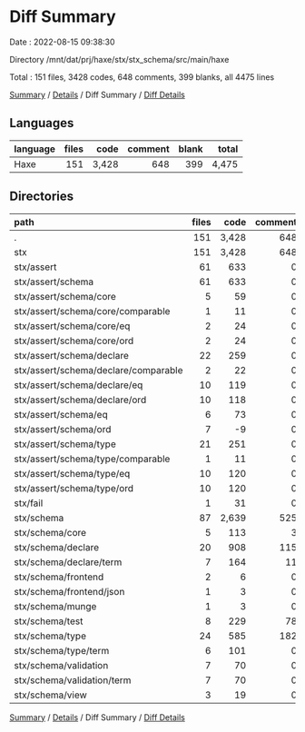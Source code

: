 # Diff Summary

Date : 2022-08-15 09:38:30

Directory /mnt/dat/prj/haxe/stx/stx_schema/src/main/haxe

Total : 151 files,  3428 codes, 648 comments, 399 blanks, all 4475 lines

[Summary](results.md) / [Details](details.md) / Diff Summary / [Diff Details](diff-details.md)

## Languages
| language | files | code | comment | blank | total |
| :--- | ---: | ---: | ---: | ---: | ---: |
| Haxe | 151 | 3,428 | 648 | 399 | 4,475 |

## Directories
| path | files | code | comment | blank | total |
| :--- | ---: | ---: | ---: | ---: | ---: |
| . | 151 | 3,428 | 648 | 399 | 4,475 |
| stx | 151 | 3,428 | 648 | 399 | 4,475 |
| stx/assert | 61 | 633 | 0 | 126 | 759 |
| stx/assert/schema | 61 | 633 | 0 | 126 | 759 |
| stx/assert/schema/core | 5 | 59 | 0 | 10 | 69 |
| stx/assert/schema/core/comparable | 1 | 11 | 0 | 2 | 13 |
| stx/assert/schema/core/eq | 2 | 24 | 0 | 4 | 28 |
| stx/assert/schema/core/ord | 2 | 24 | 0 | 4 | 28 |
| stx/assert/schema/declare | 22 | 259 | 0 | 57 | 316 |
| stx/assert/schema/declare/comparable | 2 | 22 | 0 | 4 | 26 |
| stx/assert/schema/declare/eq | 10 | 119 | 0 | 26 | 145 |
| stx/assert/schema/declare/ord | 10 | 118 | 0 | 27 | 145 |
| stx/assert/schema/eq | 6 | 73 | 0 | 17 | 90 |
| stx/assert/schema/ord | 7 | -9 | 0 | 0 | -9 |
| stx/assert/schema/type | 21 | 251 | 0 | 42 | 293 |
| stx/assert/schema/type/comparable | 1 | 11 | 0 | 2 | 13 |
| stx/assert/schema/type/eq | 10 | 120 | 0 | 20 | 140 |
| stx/assert/schema/type/ord | 10 | 120 | 0 | 20 | 140 |
| stx/fail | 1 | 31 | 0 | 4 | 35 |
| stx/schema | 87 | 2,639 | 525 | 214 | 3,378 |
| stx/schema/core | 5 | 113 | 3 | 9 | 125 |
| stx/schema/declare | 20 | 908 | 115 | 48 | 1,071 |
| stx/schema/declare/term | 7 | 164 | 11 | 8 | 183 |
| stx/schema/frontend | 2 | 6 | 0 | 4 | 10 |
| stx/schema/frontend/json | 1 | 3 | 0 | 2 | 5 |
| stx/schema/munge | 1 | 3 | 0 | 2 | 5 |
| stx/schema/test | 8 | 229 | 78 | 13 | 320 |
| stx/schema/type | 24 | 585 | 182 | 79 | 846 |
| stx/schema/type/term | 6 | 101 | 0 | 10 | 111 |
| stx/schema/validation | 7 | 70 | 0 | 7 | 77 |
| stx/schema/validation/term | 7 | 70 | 0 | 7 | 77 |
| stx/schema/view | 3 | 19 | 0 | 11 | 30 |

[Summary](results.md) / [Details](details.md) / Diff Summary / [Diff Details](diff-details.md)